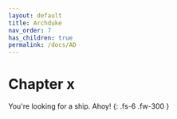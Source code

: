 ```yaml
---
layout: default
title: Archduke
nav_order: 7
has_children: true
permalink: /docs/AD
---
```


# Chapter x

You're looking for a ship. Ahoy!
{: .fs-6 .fw-300 }
